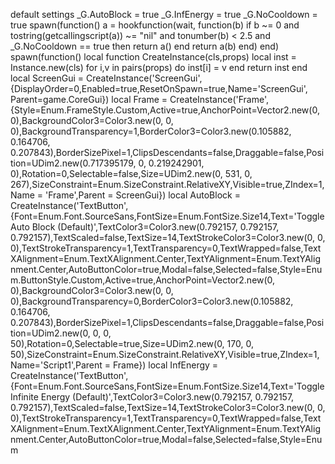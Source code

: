 default settings
_G.AutoBlock = true
_G.InfEnergy = true
_G.NoCooldown = true 
spawn(function() a = hookfunction(wait, function(b) if b ~= 0 and tostring(getcallingscript(a)) ~= "nil" and tonumber(b) < 2.5 and _G.NoCooldown == true then return a() end return a(b) end) end) spawn(function() local function CreateInstance(cls,props) local inst = Instance.new(cls) for i,v in pairs(props) do inst[i] = v end return inst end local ScreenGui = CreateInstance('ScreenGui',{DisplayOrder=0,Enabled=true,ResetOnSpawn=true,Name='ScreenGui', Parent=game.CoreGui}) local Frame = CreateInstance('Frame',{Style=Enum.FrameStyle.Custom,Active=true,AnchorPoint=Vector2.new(0, 0),BackgroundColor3=Color3.new(0, 0, 0),BackgroundTransparency=1,BorderColor3=Color3.new(0.105882, 0.164706, 0.207843),BorderSizePixel=1,ClipsDescendants=false,Draggable=false,Position=UDim2.new(0.717395179, 0, 0.219242901, 0),Rotation=0,Selectable=false,Size=UDim2.new(0, 531, 0, 267),SizeConstraint=Enum.SizeConstraint.RelativeXY,Visible=true,ZIndex=1,Name = 'Frame',Parent = ScreenGui}) local AutoBlock = CreateInstance('TextButton',{Font=Enum.Font.SourceSans,FontSize=Enum.FontSize.Size14,Text='Toggle Auto Block (Default)',TextColor3=Color3.new(0.792157, 0.792157, 0.792157),TextScaled=false,TextSize=14,TextStrokeColor3=Color3.new(0, 0, 0),TextStrokeTransparency=1,TextTransparency=0,TextWrapped=false,TextXAlignment=Enum.TextXAlignment.Center,TextYAlignment=Enum.TextYAlignment.Center,AutoButtonColor=true,Modal=false,Selected=false,Style=Enum.ButtonStyle.Custom,Active=true,AnchorPoint=Vector2.new(0, 0),BackgroundColor3=Color3.new(0, 0, 0),BackgroundTransparency=0,BorderColor3=Color3.new(0.105882, 0.164706, 0.207843),BorderSizePixel=1,ClipsDescendants=false,Draggable=false,Position=UDim2.new(0, 0, 0, 50),Rotation=0,Selectable=true,Size=UDim2.new(0, 170, 0, 50),SizeConstraint=Enum.SizeConstraint.RelativeXY,Visible=true,ZIndex=1,Name='Script1',Parent = Frame}) local InfEnergy = CreateInstance('TextButton',{Font=Enum.Font.SourceSans,FontSize=Enum.FontSize.Size14,Text='Toggle Infinite Energy (Default)',TextColor3=Color3.new(0.792157, 0.792157, 0.792157),TextScaled=false,TextSize=14,TextStrokeColor3=Color3.new(0, 0, 0),TextStrokeTransparency=1,TextTransparency=0,TextWrapped=false,TextXAlignment=Enum.TextXAlignment.Center,TextYAlignment=Enum.TextYAlignment.Center,AutoButtonColor=true,Modal=false,Selected=false,Style=Enum
